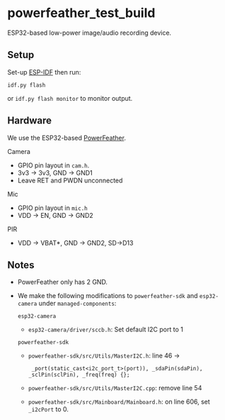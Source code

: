 # powerfeather_test_build

ESP32-based low-power image/audio recording device.

## Setup

Set-up [ESP-IDF](https://github.com/espressif/esp-idf) then run:

```idf.py flash``` 

or ```idf.py flash monitor``` to monitor output.

## Hardware

We use the ESP32-based [PowerFeather](https://github.com/espressif/esp-idf).

Camera
- GPIO pin layout in ```cam.h```.
- 3v3 -> 3v3, GND -> GND1
- Leave RET and PWDN unconnected

Mic
- GPIO pin layout in ```mic.h```
- VDD -> EN, GND -> GND2

PIR
- VDD -> VBAT*, GND -> GND2, SD->D13

## Notes
- PowerFeather only has 2 GND.
- We make the following modifications to ```powerfeather-sdk``` and ```esp32-camera``` under ```managed-components```:

  ```esp32-camera```
  - ```esp32-camera/driver/sccb.h```: Set default I2C port to 1

  ```powerfeather-sdk```
  - ```powerfeather-sdk/src/Utils/MasterI2C.h```: line 46 -> 

         _port(static_cast<i2c_port_t>(port)), _sdaPin(sdaPin), _sclPin(sclPin), _freq(freq) {};
  - ```powerfeather-sdk/src/Utils/MasterI2C.cpp```: remove line 54
  - ```powerfeather-sdk/src/Mainboard/Mainboard.h```: on line 606, set ```_i2cPort``` to 0.
